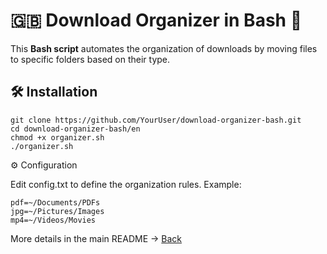 # 🇬🇧 Download Organizer in Bash 🚀

This **Bash script** automates the organization of downloads by moving files to specific folders based on their type.

## 🛠️ **Installation**
```
git clone https://github.com/YourUser/download-organizer-bash.git
cd download-organizer-bash/en
chmod +x organizer.sh
./organizer.sh
```

⚙️ Configuration

Edit config.txt to define the organization rules.
Example:

```
pdf=~/Documents/PDFs
jpg=~/Pictures/Images
mp4=~/Videos/Movies
```

More details in the main README → [Back](../README.md)
